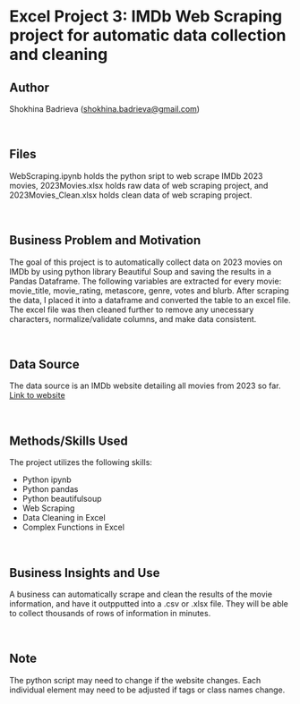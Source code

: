 # Excel Project 3: IMDb Web Scraping project for automatic data collection and cleaning 

## Author
Shokhina Badrieva
(shokhina.badrieva@gmail.com)

<br>

## Files
WebScraping.ipynb holds the python sript to web scrape IMDb 2023 movies,
2023Movies.xlsx holds raw data of web scraping project, and
2023Movies_Clean.xlsx holds clean data of web scraping project.

<br>

## Business Problem and Motivation
The goal of this project is to automatically collect data on 2023 movies on IMDb by using python library Beautiful Soup and saving the results in a Pandas Dataframe.
The following variables are extracted for every movie: movie_title, movie_rating, metascore, genre, votes and blurb.
After scraping the data, I placed it into a dataframe and converted the table to an excel file. The excel file was then cleaned further to remove any unecessary characters, normalize/validate columns, and make data consistent.

<br>

## Data Source
The data source is an IMDb website detailing all movies from 2023 so far. [Link to website]([https://data.world/datagov-uk/9666e74f-016d-4ecf-990a-b215637479b5](https://www.imdb.com/search/title/?title_type=feature&year=2023-01-01,2023-12-31))

<br>

## Methods/Skills Used
The project utilizes the following skills:
* Python ipynb
* Python pandas
* Python beautifulsoup
* Web Scraping
* Data Cleaning in Excel
* Complex Functions in Excel


<br>

## Business Insights and Use
A business can automatically scrape and clean the results of the movie information, and have it outpputted into a .csv or .xlsx file. They will be able to collect thousands of rows of information in minutes.

<br>

## Note
The python script may need to change if the website changes. Each individual element may need to be adjusted if tags or class names change.
